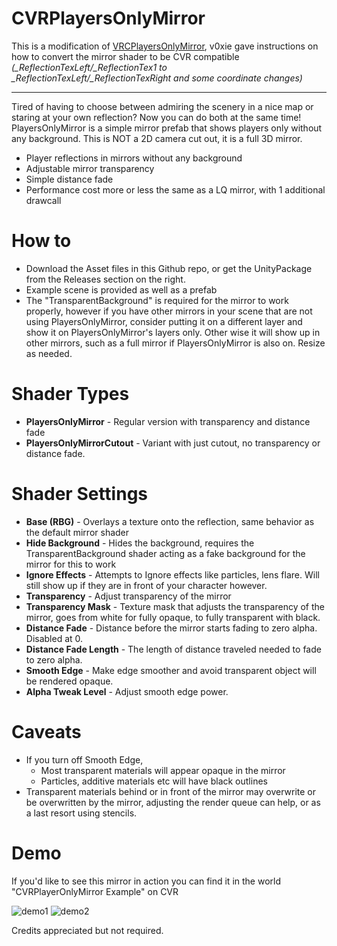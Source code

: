 # CVRPlayersOnlyMirror

This is a modification of [VRCPlayersOnlyMirror](https://github.com/acertainbluecat/VRCPlayersOnlyMirror), v0xie gave instructions on how to convert the mirror shader to be CVR compatible *(_ReflectionTexLeft/_ReflectionTex1 to _ReflectionTexLeft/_ReflectionTexRight and some coordinate changes)*

------

Tired of having to choose between admiring the scenery in a nice map or staring at your own reflection? Now you can do both at the same time!
PlayersOnlyMirror is a simple mirror prefab that shows players only without any background.
This is NOT a 2D camera cut out, it is a full 3D mirror.

  - Player reflections in mirrors without any background
  - Adjustable mirror transparency
  - Simple distance fade
  - Performance cost more or less the same as a LQ mirror, with 1 additional drawcall


# How to

  - Download the Asset files in this Github repo, or get the UnityPackage from the Releases section on the right. 
  - Example scene is provided as well as a prefab
  - The "TransparentBackground" is required for the mirror to work properly, however if you have other mirrors in your scene that are not using PlayersOnlyMirror, consider putting it on a different layer and show it on PlayersOnlyMirror's layers only. Other wise it will show up in other mirrors, such as a full mirror if PlayersOnlyMirror is also on. Resize as needed.

# Shader Types

  - **PlayersOnlyMirror** - Regular version with transparency and distance fade
  - **PlayersOnlyMirrorCutout** - Variant with just cutout, no transparency or distance fade.

# Shader Settings

  - **Base (RBG)** - Overlays a texture onto the reflection, same behavior as the default mirror shader
  - **Hide Background** - Hides the background, requires the TransparentBackground shader acting as a fake background for the mirror for this to work
  - **Ignore Effects** - Attempts to Ignore effects like particles, lens flare. Will still show up if they are in front of your character however. 
  - **Transparency** - Adjust transparency of the mirror
  - **Transparency Mask** - Texture mask that adjusts the transparency of the mirror, goes from white for fully opaque, to fully transparent with black. 
  - **Distance Fade** - Distance before the mirror starts fading to zero alpha. Disabled at 0.
  - **Distance Fade Length** - The length of distance traveled needed to fade to zero alpha.
  - **Smooth Edge** - Make edge smoother and avoid transparent object will be rendered opaque.
  - **Alpha Tweak Level** - Adjust smooth edge power.


# Caveats
  
  - If you turn off Smooth Edge,
    - Most transparent materials will appear opaque in the mirror
    - Particles, additive materials etc will have black outlines
  - Transparent materials behind or in front of the mirror may overwrite or be overwritten by the mirror, adjusting the render queue can help, or as a last resort using stencils.


# Demo

If you'd like to see this mirror in action you can find it in the world "CVRPlayerOnlyMirror Example" on CVR

![demo1](https://nyanpa.su/i/MKH21bPq.jpg)
![demo2](https://nyanpa.su/i/gEzZ1bQD.jpg)

Credits appreciated but not required.
